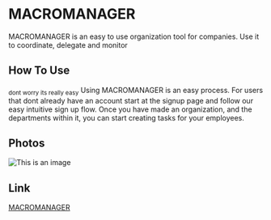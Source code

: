 # MACROMANAGER

MACROMANAGER is an easy to use organization tool for companies. Use it to coordinate, delegate and monitor

## How To Use
<sub>dont worry its really easy</sub>
Using MACROMANAGER is an easy process. For users that dont already have an account start at the signup page and follow our easy intuitive sign up flow. Once you have made an organization, and the departments within it, you can start creating tasks for your employees.

## Photos

![This is an image](https://imgur.com/LTctNFz.png)

## Link
[MACROMANAGER](http://google.com)
